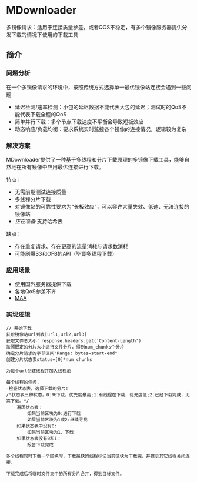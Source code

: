 # MDownloader

多镜像请求：适用于连接质量参差，或者QOS不稳定，有多个镜像服务器提供分发下载的情况下使用的下载工具

## 简介

### 问题分析

在一个多镜像请求的环境中，按照传统方式选择单一最优镜像站连接会遇到一些问题：
- 延迟检测/速率检测：小包的延迟数据不能代表大包的延迟；测试时的QoS不能代表下载全程的QoS
- 简单并行下载：多个节点下载速度不平衡会导致短板效应
- 动态响应/负载均衡：要求系统实时监控各个镜像的连接情况，逻辑较为复杂

### 解决方案

MDownloader提供了一种基于多线程和分片下载原理的多镜像下载工具，能够自然地在所有镜像中应用最优连接进行下载。

特点：
- 无需前期测试连接质量
- 多线程分片下载
- 对镜像站的可靠性要求为“长板效应”，可以容许大量失效、低速、无法连接的镜像站
- _正在准备_ 支持哈希表

缺点：
- 存在重复请求、存在更高的流量消耗与请求数消耗
- 可能刷爆S3和OFB的API（毕竟多线程下载）

### 应用场景

- 使用国外服务器提供下载
- 各地QoS参差不齐
- [MAA](https://github.com/MaaAssistantArknights/MaaAssistantArknights)

### 实现逻辑

```
// 开始下载
获取镜像站url列表[url1,url2,url3]
获取文件总大小：response.headers.get('Content-Length')
按照既定的分片大小进行文件分片，得到num_chunks个分片
确定分片请求的字节区间"Range: bytes=start-end"
创建分片状态表status=[0]*num_chunks

为每个url创建线程并加入线程池

每个线程的任务：
-检查状态表，选择下载的分片:
/*状态表三种状态，0:未下载，优先度最高;1:有线程在下载，优先度低;2:已经下载完成，无需下载。*/
    遍历状态表：
        如果当前区块为0:进行下载
        如果当前区块为1或2:继续寻找
    如果状态表中没有0:
        如果当前区块为1，下载
    如果状态表没有0和1：
        报告下载完成

多个线程同时下载一个区块时，下载最快的线程标记当前区块为下载完，并提示其它线程关闭连接。

下载完成后将临时文件夹中的所有分片合并，得到目标文件。

```
